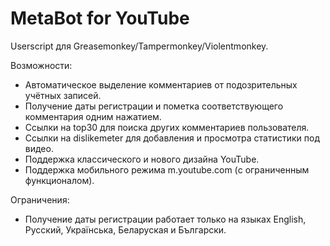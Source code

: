 # MetaBot for YouTube
Userscript для Greasemonkey/Tampermonkey/Violentmonkey.

Возможности:
- Автоматическое выделение комментариев от подозрительных учётных записей.
- Получение даты регистрации и пометка соответствующего комментария одним нажатием.
- Ссылки на top30 для поиска других комментариев пользователя.
- Ссылки на dislikemeter для добавления и просмотра статистики под видео.
- Поддержка классического и нового дизайна YouTube.
- Поддержка мобильного режима m.youtube.com (с ограниченным функционалом).

Ограничения:
- Получение даты регистрации работает только на языках English, Русский, Українська, Беларуская и Български.